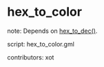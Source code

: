 hex_to_color
============

note: Depends on [hex_to_dec()](hex_to_dec).

script: hex_to_color.gml

contributors: xot
